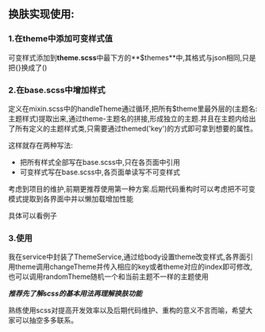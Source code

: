 ## 换肤实现使用:

### 1.在theme中添加可变样式值

可变样式添加到**theme.scss**中最下方的**$themes**中,其格式与json相同,只是把{}换成了()

### 2.在base.scss中增加样式

定义在mixin.scss中的handleTheme通过循环,把所有$theme里最外层的(主题名:主题样式)提取出来,通过theme-主题名的拼接,形成独立的主题.并且在主题内给出了所有定义的主题样式类,只需要通过themed('key')的方式即可拿到想要的属性。

这样就存在两种写法:

* 把所有样式全部写在base.scss中,只在各页面中引用
* 可变样式写在base.scss中,各页面单读写不可变样式

考虑到项目的维护,前期更推荐使用第一种方案.后期代码重构时可以考虑把不可变模式提取到各界面中并以懒加载增加性能

具体可以看例子

### 3.使用

我在service中封装了ThemeService,通过给body设置theme改变样式,各界面引用theme调用changeTheme并传入相应的key或者theme对应的index即可修改,也可以调用randomTheme随机一个和当前主题不一样的主题使用

***推荐先了解scss的基本用法再理解换肤功能***

熟练使用scss对提高开发效率以及后期代码维护、重构的意义不言而喻，希望大家可以抽空多多联系。